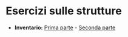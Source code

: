 # Esercizi sulle strutture

- **Inventario:** [Prima parte](1-inventario.md) - [Seconda parte](2-inventario.md)
